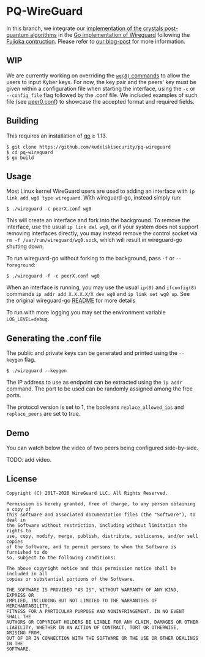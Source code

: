 # PQ-WireGuard

In this branch, we integrate our [implementation of the crystals post-quantum algorithms](https://github.com/kudelskisecurity/crystals-go) in the [Go implementation of Wireguard](https://github.com/WireGuard/wireguard-go) following the [Fujioka contruction](https://link.springer.com/chapter/10.1007/978-3-642-30057-8_28).
Please refer to [our blog-post](https://wordpress.com/post/research.kudelskisecurity.com/15437) for more information.

## WIP

We are currently working on overriding the [`wg(8)` commands](https://git.zx2c4.com/wireguard-tools/about/src/man/wg.8) to allow the users to input Kyber keys.
For now, the key pair and the peers' key must be given within a configuration file when starting the interface, using the `-c` or `--config_file` flag followed by the .conf file. We included examples of such file (see [peer0.conf](https://github.com/kudelskisecurity/pq-wireguard/blob/naive/peer0.conf)) to showcase the accepted format and required fields.


## Building

This requires an installation of [go](https://golang.org) ≥ 1.13.

```
$ git clone https://github.com/kudelskisecurity/pq-wireguard
$ cd pq-wireguard
$ go build
```

## Usage

Most Linux kernel WireGuard users are used to adding an interface with `ip link add wg0 type wireguard`. With wireguard-go, instead simply run:

```
$ ./wireguard -c peerX.conf wg0
```

This will create an interface and fork into the background. To remove the interface, use the usual `ip link del wg0`, or if your system does not support removing interfaces directly, you may instead remove the control socket via `rm -f /var/run/wireguard/wg0.sock`, which will result in wireguard-go shutting down.

To run wireguard-go without forking to the background, pass `-f` or `--foreground`:

```
$ ./wireguard -f -c peerX.conf wg0
```

When an interface is running, you may use the usual `ip(8)` and `ifconfig(8)` commands `ip addr add X.X.X.X/X dev wg0` and `ip link set wg0 up`.
See the original wireguard-go [README](https://git.zx2c4.com/wireguard-go/REAMDE.md) for more details

To run with more logging you may set the environment variable `LOG_LEVEL=debug`.

## Generating the .conf file
The public and private keys can be generated and printed using the `--keygen` flag.
```
$ ./wireguard --keygen
```

The IP address to use as endpoint can be extracted using the `ip addr` command.
The port to be used can be randomly assigned among the free ports.

The protocol version is set to 1, the booleans `replace_allowed_ips` and `replace_peers` are set to true.

## Demo

You can watch below the video of two peers being configured side-by-side.

TODO: add video.

## License

    Copyright (C) 2017-2020 WireGuard LLC. All Rights Reserved.

    Permission is hereby granted, free of charge, to any person obtaining a copy of
    this software and associated documentation files (the "Software"), to deal in
    the Software without restriction, including without limitation the rights to
    use, copy, modify, merge, publish, distribute, sublicense, and/or sell copies
    of the Software, and to permit persons to whom the Software is furnished to do
    so, subject to the following conditions:

    The above copyright notice and this permission notice shall be included in all
    copies or substantial portions of the Software.

    THE SOFTWARE IS PROVIDED "AS IS", WITHOUT WARRANTY OF ANY KIND, EXPRESS OR
    IMPLIED, INCLUDING BUT NOT LIMITED TO THE WARRANTIES OF MERCHANTABILITY,
    FITNESS FOR A PARTICULAR PURPOSE AND NONINFRINGEMENT. IN NO EVENT SHALL THE
    AUTHORS OR COPYRIGHT HOLDERS BE LIABLE FOR ANY CLAIM, DAMAGES OR OTHER
    LIABILITY, WHETHER IN AN ACTION OF CONTRACT, TORT OR OTHERWISE, ARISING FROM,
    OUT OF OR IN CONNECTION WITH THE SOFTWARE OR THE USE OR OTHER DEALINGS IN THE
    SOFTWARE.
